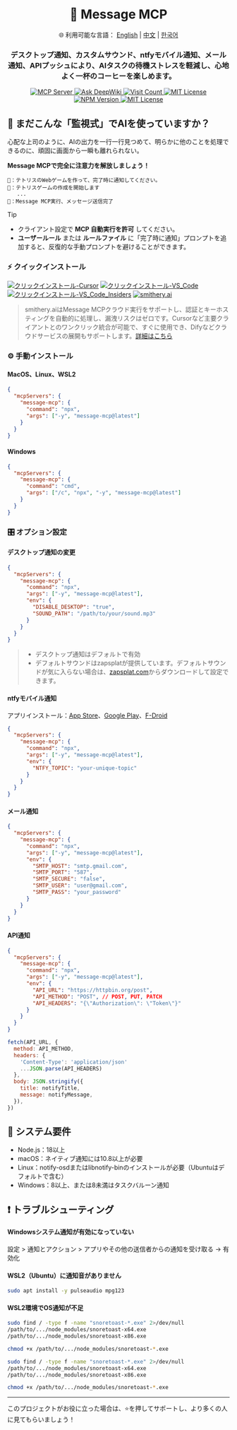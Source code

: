 <div align="center">
  <h1>💬 Message MCP</h1>
  <p>
    🌐 利用可能な言語：
    <a href="README.md">English</a> |
    <a href="README.zh.md">中文</a> |
    <a href="README.ko.md">한국어</a>
  </p>
  <h3>デスクトップ通知、カスタムサウンド、ntfyモバイル通知、メール通知、APIプッシュにより、AIタスクの待機ストレスを軽減し、心地よく一杯のコーヒーを楽しめます。</h3>
  <a href="https://modelcontextprotocol.io">
    <img src="https://img.shields.io/badge/MCP-Server-gold?labelColor=wheat&color=limegreen" title="MCP Server"/>
  </a>
  <a href="https://deepwiki.com/gimjin/message-mcp">
    <img src="https://deepwiki.com/badge.svg" alt="Ask DeepWiki">
  </a>
  <a href="https://dash.cloudflare.com">
    <img src="https://message-mcp-werker.kimseongrim.workers.dev/visit-count.svg?v=5" title="Visit Count"/>
  </a>
  <a href="https://github.com/gimjin/message-mcp/blob/main/.github/workflows/ci.yml">
    <img src="https://img.shields.io/github/actions/workflow/status/gimjin/message-mcp/ci.yml" alt="MIT License">
  </a>
  <a href="https://www.npmjs.com/package/message-mcp">
    <img src="https://img.shields.io/npm/v/message-mcp" alt="NPM Version">
  </a>
  <a href="https://github.com/gimjin/message-mcp/blob/main/LICENSE">
    <img src="https://img.shields.io/github/license/gimjin/message-mcp" alt="MIT License">
  </a>
</div>

## 🤔 まだこんな「監視式」でAIを使っていますか？

心配な上司のように、AIの出力を一行一行見つめて、明らかに他のことを処理できるのに、頑固に画面から一瞬も離れられない。

**Message MCPで完全に注意力を解放しましょう！**

```text
🧑：テトリスのWebゲームを作って、完了時に通知してください。
🤖：テトリスゲームの作成を開始します
   ...
💬：Message MCP実行、メッセージ送信完了
```

> [!TIP]
>
> - クライアント設定で **MCP 自動実行を許可** してください。
> - **ユーザールール** または **ルールファイル** に「完了時に通知」プロンプトを追加すると、反復的な手動プロンプトを避けることができます。

### ⚡️ クイックインストール

[![クリックインストール-Cursor](https://img.shields.io/badge/クリック_インストール-Cursor-171717)](https://cursor.com/install-mcp?name=message-mcp&config=eyJjb21tYW5kIjogIm5weCIsImFyZ3MiOiBbIm1lc3NhZ2UtbWNwQGxhdGVzdCJdfQ==) [![クリックインストール-VS_Code](https://img.shields.io/badge/クリック_インストール-VS_Code-0098FF)](https://insiders.vscode.dev/redirect?url=vscode:mcp/install?{%22name%22:%22message-mcp%22,%22command%22:%22npx%22,%22args%22:[%22message-mcp@latest%22]}) [![クリックインストール-VS_Code_Insiders](https://img.shields.io/badge/クリック_インストール-VS_Code_Insiders-24bfa5)](https://insiders.vscode.dev/redirect?url=vscode-insiders:mcp/install?{%22name%22:%22message-mcp%22,%22command%22:%22npx%22,%22args%22:[%22message-mcp@latest%22]}) [![smithery.ai](https://smithery.ai/badge/@gimjin/message-mcp)](https://smithery.ai/server/@gimjin/message-mcp)

> smithery.aiはMessage MCPクラウド実行をサポートし、認証とキーホスティングを自動的に処理し、漏洩リスクはゼロです。Cursorなど主要クライアントとのワンクリック統合が可能で、すぐに使用でき、Difyなどクラウドサービスの展開もサポートします。[詳細はこちら](https://smithery.ai/docs/getting_started/quickstart_connect#one-click-connect-to-smithery-servers)

### ⚙️ 手動インストール

#### MacOS、Linux、WSL2

```json
{
  "mcpServers": {
    "message-mcp": {
      "command": "npx",
      "args": ["-y", "message-mcp@latest"]
    }
  }
}
```

#### Windows

```json
{
  "mcpServers": {
    "message-mcp": {
      "command": "cmd",
      "args": ["/c", "npx", "-y", "message-mcp@latest"]
    }
  }
}
```

### 🎛️ オプション設定

#### デスクトップ通知の変更

```json
{
  "mcpServers": {
    "message-mcp": {
      "command": "npx",
      "args": ["-y", "message-mcp@latest"],
      "env": {
        "DISABLE_DESKTOP": "true",
        "SOUND_PATH": "/path/to/your/sound.mp3"
      }
    }
  }
}
```

> - デスクトップ通知はデフォルトで有効
> - デフォルトサウンドはzapsplatが提供しています。デフォルトサウンドが気に入らない場合は、[zapsplat.com](https://zapsplat.com/)からダウンロードして設定できます。

#### ntfyモバイル通知

アプリインストール：[App Store](https://apps.apple.com/us/app/ntfy/id1625396347)、[Google Play](https://play.google.com/store/apps/details?id=io.heckel.ntfy)、[F-Droid](https://f-droid.org/en/packages/io.heckel.ntfy/)

```json
{
  "mcpServers": {
    "message-mcp": {
      "command": "npx",
      "args": ["-y", "message-mcp@latest"],
      "env": {
        "NTFY_TOPIC": "your-unique-topic"
      }
    }
  }
}
```

#### メール通知

```json
{
  "mcpServers": {
    "message-mcp": {
      "command": "npx",
      "args": ["-y", "message-mcp@latest"],
      "env": {
        "SMTP_HOST": "smtp.gmail.com",
        "SMTP_PORT": "587",
        "SMTP_SECURE": "false",
        "SMTP_USER": "user@gmail.com",
        "SMTP_PASS": "your_password"
      }
    }
  }
}
```

#### API通知

```json
{
  "mcpServers": {
    "message-mcp": {
      "command": "npx",
      "args": ["-y", "message-mcp@latest"],
      "env": {
        "API_URL": "https://httpbin.org/post",
        "API_METHOD": "POST", // POST, PUT, PATCH
        "API_HEADERS": "{\"Authorization\": \"Token\"}"
      }
    }
  }
}
```

```javascript
fetch(API_URL, {
  method: API_METHOD,
  headers: {
    'Content-Type': 'application/json'
    ...JSON.parse(API_HEADERS)
  },
  body: JSON.stringify({
    title: notifyTitle,
    message: notifyMessage,
  }),
})
```

## 📌 システム要件

- Node.js：18以上
- macOS：ネイティブ通知には10.8以上が必要
- Linux：notify-osdまたはlibnotify-binのインストールが必要（Ubuntuはデフォルトで含む）
- Windows：8以上、または8未満はタスクバルーン通知

## ❗️ トラブルシューティング

#### Windowsシステム通知が有効になっていない

設定 > 通知とアクション > アプリやその他の送信者からの通知を受け取る → 有効化

#### WSL2（Ubuntu）に通知音がありません

```bash
sudo apt install -y pulseaudio mpg123
```

#### WSL2環境でOS通知が不足

```bash
sudo find / -type f -name "snoretoast-*.exe" 2>/dev/null
/path/to/.../node_modules/snoretoast-x64.exe
/path/to/.../node_modules/snoretoast-x86.exe

chmod +x /path/to/.../node_modules/snoretoast-*.exe
```

```bash
sudo find / -type f -name "snoretoast-*.exe" 2>/dev/null
/path/to/.../node_modules/snoretoast-x64.exe
/path/to/.../node_modules/snoretoast-x86.exe

chmod +x /path/to/.../node_modules/snoretoast-*.exe
```

---

このプロジェクトがお役に立った場合は、⭐️を押してサポートし、より多くの人に見てもらいましょう！

